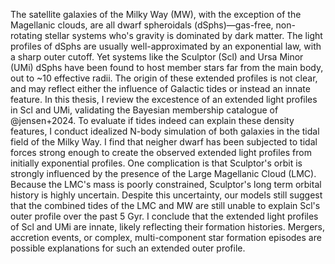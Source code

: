 The satellite galaxies of the Milky Way (MW), with the exception of the Magellanic clouds, are all dwarf spheroidals (dSphs)—gas-free, non-rotating stellar systems who's gravity is dominated by dark matter. The light profiles of dSphs are usually well-approximated by an exponential law, with a sharp outer cutoff. Yet systems like the Sculptor (Scl) and Ursa Minor (UMi) dSphs have been found to host member stars far from the main body, out to ~10 effective radii.  The origin of these extended profiles is not clear, and may reflect either the influence of Galactic tides or instead an innate feature. In this thesis, I review the excestence of an extended light profiles in Scl and UMi, validating the Bayesian membership catalogue of @jensen+2024. To evaluate if tides indeed can explain these density features, I conduct idealized N-body simulation of both galaxies in the tidal field of the Milky Way. I find that neigher dwarf has been subjected to tidal forces strong enough to create the observed extended light profiles from initially exponential profiles. One complication is that Sculptor's orbit is strongly influenced by the presence of the Large Magellanic Cloud (LMC). Because the LMC's mass is poorly constrained, Sculptor's long term orbital history is highly uncertain. Despite this uncertainty, our models still suggest that the combined tides of the LMC and MW are still unable to explain Scl's outer profile over the past 5 Gyr.  I conclude that the extended light profiles of Scl and UMi are innate, likely reflecting their formation histories. Mergers, accretion events, or complex, multi-component star formation episodes are possible explanations for such an extended outer profile.